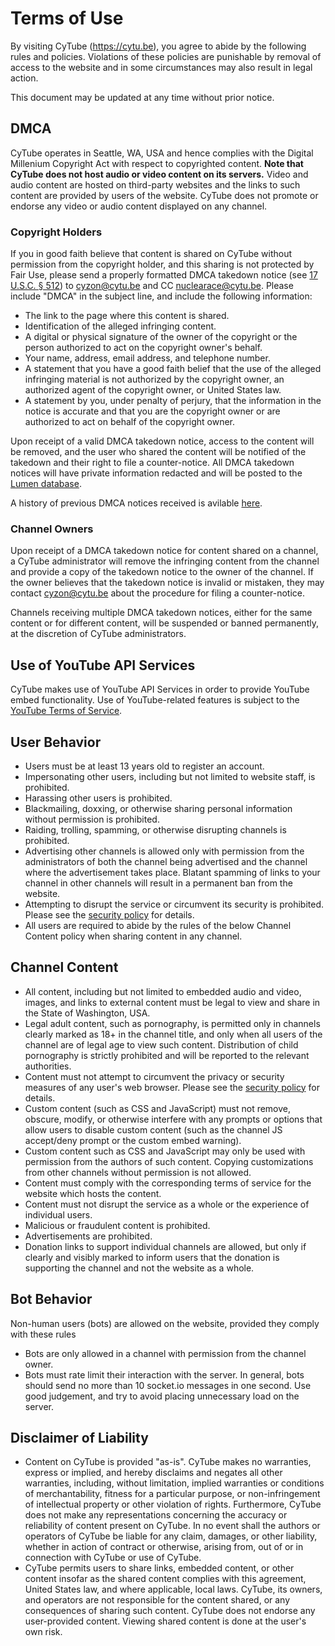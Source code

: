 # Terms of Use

By visiting CyTube (https://cytu.be), you agree to abide by the following rules
and policies.  Violations of these policies are punishable by removal of access
to the website and in some circumstances may also result in legal action.

This document may be updated at any time without prior notice.

## DMCA

CyTube operates in Seattle, WA, USA and hence complies with the Digital Millenium
Copyright Act with respect to copyrighted content.  **Note that CyTube does not
host audio or video content on its servers.**  Video and audio content are
hosted on third-party websites and the links to such content are provided by
users of the website.  CyTube does not promote or endorse any video or audio
content displayed on any channel.

### Copyright Holders

If you in good faith believe that content is shared on CyTube without permission
from the copyright holder, and this sharing is not protected by Fair Use, please
send a properly formatted DMCA takedown notice (see [17 U.S.C. §
512](http://www.copyright.gov/title17/92chap5.html#512)) to cyzon@cytu.be and CC
nuclearace@cytu.be.  Please include "DMCA" in the subject line, and include the
following information:

  * The link to the page where this content is shared.
  * Identification of the alleged infringing content.
  * A digital or physical signature of the owner of the copyright or the person
    authorized to act on the copyright owner's behalf.
  * Your name, address, email address, and telephone number.
  * A statement that you have a good faith belief that the use of the alleged
    infringing material is not authorized by the copyright owner, an authorized
    agent of the copyright owner, or United States law.
  * A statement by you, under penalty of perjury, that the information in the
    notice is accurate and that you are the copyright owner or are authorized to
    act on behalf of the copyright owner.

Upon receipt of a valid DMCA takedown notice, access to the content will be
removed, and the user who shared the content will be notified of the takedown
and their right to file a counter-notice.  All DMCA takedown notices will have
private information redacted and will be posted to the [Lumen
database](https://lumendatabase.org/).

A history of previous DMCA notices received is avilable
[here](https://cytu.be/dmca/).

### Channel Owners

Upon receipt of a DMCA takedown notice for content shared on a channel, a CyTube
administrator will remove the infringing content from the channel and provide a
copy of the takedown notice to the owner of the channel.  If the owner believes
that the takedown notice is invalid or mistaken, they may contact cyzon@cytu.be
about the procedure for filing a counter-notice.

Channels receiving multiple DMCA takedown notices, either for the same content
or for different content, will be suspended or banned permanently, at the
discretion of CyTube administrators.

## Use of YouTube API Services

CyTube makes use of YouTube API Services in order to provide YouTube embed
functionality.  Use of YouTube-related features is subject to the [YouTube Terms
of Service](https://www.youtube.com/t/terms).

## User Behavior

  * Users must be at least 13 years old to register an account.
  * Impersonating other users, including but not limited to website staff, is
    prohibited.
  * Harassing other users is prohibited.
  * Blackmailing, doxxing, or otherwise sharing personal information without
    permission is prohibited.
  * Raiding, trolling, spamming, or otherwise disrupting channels is prohibited.
  * Advertising other channels is allowed only with permission from the
    administrators of both the channel being advertised and the channel where
    the advertisement takes place.  Blatant spamming of links to your channel in
    other channels will result in a permanent ban from the website.
  * Attempting to disrupt the service or circumvent its security is prohibited.
    Please see the [security policy](security.md) for details.
  * All users are required to abide by the rules of the below Channel Content
    policy when sharing content in any channel.

## Channel Content

  * All content, including but not limited to embedded audio and video, images,
    and links to external content must be legal to view and share in the State
    of Washington, USA.
  * Legal adult content, such as pornography, is permitted only in channels
    clearly marked as 18+ in the channel title, and only when all users of the
    channel are of legal age to view such content.  Distribution of child
    pornography is strictly prohibited and will be reported to the relevant
    authorities.
  * Content must not attempt to circumvent the privacy or security measures of
    any user's web browser.  Please see the [security policy](security.md) for
    details.
  * Custom content (such as CSS and JavaScript) must not remove, obscure,
    modify, or otherwise interfere with any prompts or options that allow users
    to disable custom content (such as the channel JS accept/deny prompt or the
    custom embed warning).
  * Custom content such as CSS and JavaScript may only be used with permission
    from the authors of such content.  Copying customizations from other
    channels without permission is not allowed.
  * Content must comply with the corresponding terms of service for the website
    which hosts the content.
  * Content must not disrupt the service as a whole or the experience of
    individual users.
  * Malicious or fraudulent content is prohibited.
  * Advertisements are prohibited.
  * Donation links to support individual channels are allowed, but only if
    clearly and visibly marked to inform users that the donation is supporting
    the channel and not the website as a whole.

## Bot Behavior

Non-human users (bots) are allowed on the website, provided they comply with
these rules

  * Bots are only allowed in a channel with permission from the channel owner.
  * Bots must rate limit their interaction with the server.  In general, bots
    should send no more than 10 socket.io messages in one second.  Use good
    judgement, and try to avoid placing unnecessary load on the server.

## Disclaimer of Liability

  * Content on CyTube is provided "as-is". CyTube makes no warranties, express
    or implied, and hereby disclaims and negates all other warranties,
    including, without limitation, implied warranties or conditions of
    merchantability, fitness for a particular purpose, or non-infringement of
    intellectual property or other violation of rights. Furthermore, CyTube does
    not make any representations concerning the accuracy or reliability of
    content present on CyTube.  In no event shall the authors or operators of
    CyTube be liable for any claim, damages, or other liability, whether in
    action of contract or otherwise, arising from, out of or in connection with
    CyTube or use of CyTube.
  * CyTube permits users to share links, embedded content, or other content
    insofar as the shared content complies with this agreement, United States
    law, and where applicable, local laws. CyTube, its owners, and operators are
    not responsible for the content shared, or any consequences of sharing such
    content. CyTube does not endorse any user-provided content. Viewing shared
    content is done at the user's own risk.
